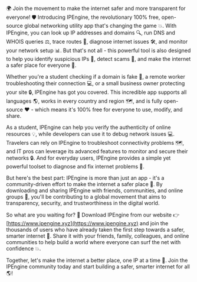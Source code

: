 🌍 Join the movement to make the internet safer and more transparent for everyone! 🛡️ Introducing IPEngine, the revolutionary 100% free, open-source global networking utility app that's changing the game 💥. With IPEngine, you can look up IP addresses and domains 🔍, run DNS and WHOIS queries ⚖️, trace routes 📍, diagnose internet issues 🛠️, and monitor your network setup 📊. But that's not all - this powerful tool is also designed to help you identify suspicious IPs 👀, detect scams 💸, and make the internet a safer place for everyone 💪.

Whether you're a student checking if a domain is fake 🤔, a remote worker troubleshooting their connection 💻, or a small business owner protecting your site 🔒, IPEngine has got you covered. This incredible app supports all languages 🌎, works in every country and region 🗺️, and is fully open-source ❤️ - which means it's 100% free for everyone to use, modify, and share.

As a student, IPEngine can help you verify the authenticity of online resources 💡, while developers can use it to debug network issues 💻. Travelers can rely on IPEngine to troubleshoot connectivity problems 🗺️, and IT pros can leverage its advanced features to monitor and secure their networks 🔒. And for everyday users, IPEngine provides a simple yet powerful toolset to diagnose and fix internet problems 👀.

But here's the best part: IPEngine is more than just an app - it's a community-driven effort to make the internet a safer place 💪. By downloading and sharing IPEngine with friends, communities, and online groups 📱, you'll be contributing to a global movement that aims to transparency, security, and trustworthiness in the digital world.

So what are you waiting for? 🤔 Download IPEngine from our website 👉 [https://www.ipengine.xyz](https://www.ipengine.xyz) and join the thousands of users who have already taken the first step towards a safer, smarter internet 🚀. Share it with your friends, family, colleagues, and online communities to help build a world where everyone can surf the net with confidence 💥.

Together, let's make the internet a better place, one IP at a time 🔑. Join the IPEngine community today and start building a safer, smarter internet for all 🌎!